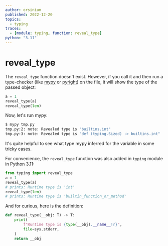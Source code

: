 ```yaml
---
author: orsinium
published: 2022-12-20
topics:
  - typing
traces:
  - [module: typing, function: reveal_type]
python: "3.11"
---
```


# reveal_type

The `reveal_type` function doesn't exist. However, if you call it and then run a type-checker (like [mypy](https://mypy.readthedocs.io/) or [pyright](https://github.com/microsoft/pyright)) on the file, it will show the type of the passed object:

```python
a = 1
reveal_type(a)
reveal_type(len)
```

Now, let's run mypy:

```bash
$ mypy tmp.py
tmp.py:2: note: Revealed type is "builtins.int"
tmp.py:3: note: Revealed type is "def (typing.Sized) -> builtins.int"
```

It's quite helpful to see what type mypy inferred for the variable in some tricky cases.

For convenience, the `reveal_type` function was also added in `typing` module in Python 3.11:

```python
from typing import reveal_type
a = 1
reveal_type(a)
# prints: Runtime type is 'int'
reveal_type(len)
# prints: Runtime type is 'builtin_function_or_method'
```

And for curious, here is the definition:

```python
def reveal_type(__obj: T) -> T:
    print(
        f"Runtime type is {type(__obj).__name__!r}",
        file=sys.stderr,
    )
    return __obj
```
